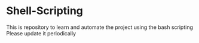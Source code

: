 # Shell-Scripting
This is repository to learn and automate the project using the bash scripting
Please update it periodically 
